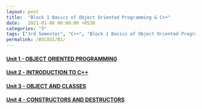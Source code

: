 ```yaml
---
layout: post
title:  "Block 1 Basics of Object Oriented Programming & C++"
date:   2021-01-06 00:00:00 +0530
categories: "3"
tags: ["3rd Semester", "C++", "Block 1 Basics of Object Oriented Programming & C++"]
permalink: /BSC031/B1/
---
```


#### [Unit 1 - OBJECT ORIENTED PROGRAMMING](/BSC031/B1/U1/)
#### [Unit 2 - INTRODUCTION TO C++](/BSC031/B1/U2/)
#### [Unit 3 - OBJECT AND CLASSES](/BSC031/B1/U3/)
#### [Unit 4 - CONSTRUCTORS AND DESTRUCTORS](/BSC031/B1/U4/)
